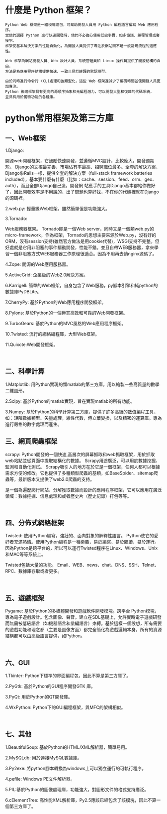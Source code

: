 
# 什麼是 Python 框架？

    Python Web 框架是一組模塊或包，可幫助開發人員用 Python 編程語言編寫 Web 應用程序。
    當他們選擇 Python 進行快速開發時，他們不必擔心使用低級事實，如多協議、線程管理或套接字。
    框架使基本解決方案的性能自動化，為開發人員提供了專注於網站而不是一般常規流程的適應性。
    
    Web 框架為網站開發人員、Web 設計人員、系統管理員和 Linux 操作員提供了開發結構的自由，
    方法是為應用程序結構提供快速、一致且易於維護的默認模型。
    
    由於同時進行命令行 (CL)處理和強類型化，這些 Web 框架還減少了編碼時間並使開發人員更加專注。
    Python 後端框架具有更高的源順序抽象和元編程潛力，可以開發大型和復雜的代碼系統，
    並具有用於獨特功能的各種庫。


# python常用框架及第三方庫



## 一、Web框架

1.Django:

開源web開發框架，它鼓勵快速開發，並遵循MVC設計，比較龐大，開發週期短。 Django的文檔最完善、市場佔有率最高、招聘職位最多。全套的解決方案，Django象Rails一樣，提供全套的解決方案（full-stack framework   batteries included），基本要什麼有什麼（比如：cache、session、feed、orm、geo、auth），而且全部Django自己造，開發網 站應手的工具Django基本都給你做好了，因此開發效率是不用說的，出了問題也算好找，不在你的代碼裡就在Django的源碼裡。

2.web.py: 輕量級Web框架，雖然簡單但是功能強大。

3.Tornado:

Web服務器框架。 Tornado即是一個Web server，同時又是一個類web.py的micro-framework，作為框架，Tornado的思想主要來源於Web.py，沒有好的ORM，沒有session支持(雖然官方做法是用cookie代替)，WSGI支持不完整。但好處就是它用非阻塞的事件驅動開發，性能不錯。並且自帶WEB服務器，拿來學習一個非阻塞方式WEB服務器工作原理很適合。因為不用再去讀nginx源碼了。

4.Zope: 開源的Web應用服務器。

5.ActiveGrid: 企業級的Web2.0解決方案。

6.Karrigell: 簡單的Web框架，自身包含了Web服務，py腳本引擎和純python的數據庫PyDBLite。

7.CherryPy: 基於Python的Web應用程序開發框架。

8.Pylons: 基於Python的一個極其高效和可靠的Web開發框架。

9.TurboGears: 基於Python的MVC風格的Web應用程序框架。

10.Twisted: 流行的網絡編程庫，大型Web框架。

11.Quixote:Web開發框架。

 

## 二、科學計算

1.Matplotlib: 用Python實現的類matlab的第三方庫，用以繪製一些高質量的數學二維圖形。

2.Scipy: 基於Python的matlab實現，旨在實現matlab的所有功能。

3.Numpy: 基於Python的科學計算第三方庫，提供了許多高級的數值編程工具，如：矩陣數據類型、矢量處理，線性代數，傅立葉變換，以及精密的運算庫。專為進行嚴格的數字處理而產生。



## 三、網頁爬蟲框架

scrapy: Python開發的一個快速,高層次的屏幕抓取和web抓取框架，用於抓取web站點並從頁面中提取結構化的數據。 Scrapy用途廣泛，可以用於數據挖掘、監測和自動化測試。 Scrapy吸引人的地方在於它是一個框架，任何人都可以根據需求方便的修改。它也提供了多種類型爬蟲的基類，如BaseSpider、sitemap爬蟲等，最新版本又提供了web2.0爬蟲的支持。

是一個為遍歷爬行網站、分解獲取數據而設計的應用程序框架，它可以應用在廣泛領域：數據挖掘、信息處理和或者歷史片（歷史記錄）打包等等。



 

## 四、分佈式網絡框架

Twisted: 使用Python編寫，強壯的、面向對象的解釋性語言。 Python使它的愛好者充滿熱情。使用Python編程是一種樂趣，易於編寫、易於閱讀、易於運行。因為Python是跨平台的，所以可以運行Twisted程序在Linux、Windows、Unix和MAC等等系統上。

Twisted包括大量的功能。 Email、WEB、news、chat、DNS、SSH、Telnet、RPC、數據庫存取或者更多。

 

## 五、遊戲框架

Pygame: 基於Python的多媒體開發和遊戲軟件開發模塊。跨平台 Python模塊，專為電子遊戲設計。包含圖像、聲音。建立在SDL基礎上，允許實時電子遊戲研發而無需被低級語言（如機器語言和彙編語言）束縛。基於這樣一個設想，所有需要的遊戲功能和理念都（主要是圖像方面）都完全簡化為遊戲邏輯本身，所有的資源結構都可以由高級語言提供，如Python。

 

## 六、GUI

1.Tkinter: Python下標準的界面編程包，因此不算是第三方庫了。

2.PyGtk: 基於Python的GUI程序開發GTK 庫。

3.PyQt: 用於Python的QT開發庫。

4.WxPython: Python下的GUI編程框架，與MFC的架構相似。

 

## 七、其他

1.BeautifulSoup: 基於Python的HTML/XML解析器，簡單易用。

2.MySQLdb: 用於連接MySQL數據庫。

3.Py2exe: 將python腳本轉換為windows上可以獨立運行的可執行程序。

4.pefile: Windows PE文件解析器。

5.PIL:基於Python的圖像處理庫，功能強大，對圖形文件的格式支持廣泛。

6.cElementTree: 高性能XML解析庫，Py2.5應該已經包含了該模塊，因此不算一個第三方庫了。


